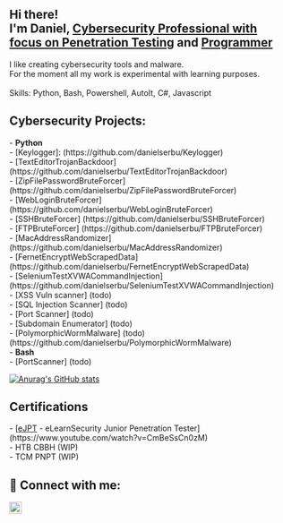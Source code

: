 <h2>Hi there! <br/> I'm Daniel, <a href="https://www.linkedin.com/in/daniel-serbu/">Cybersecurity Professional with focus on Penetration Testing</a> and <a href="https://github.com/danielserbu">Programmer</a> </h2>

I like creating cybersecurity tools and malware. <br/> For the moment all my work is experimental with learning purposes. <br/>
<br/>
Skills: Python, Bash, Powershell, AutoIt, C#, Javascript
<h2> Cybersecurity Projects:</h2>
- <b>Python</b> <br/>
  - [Keylogger]: (https://github.com/danielserbu/Keylogger) <br/>
  - [TextEditorTrojanBackdoor] (https://github.com/danielserbu/TextEditorTrojanBackdoor) <br/>
  - [ZipFilePasswordBruteForcer] (https://github.com/danielserbu/ZipFilePasswordBruteForcer) <br/>
  - [WebLoginBruteForcer] (https://github.com/danielserbu/WebLoginBruteForcer) <br/>
  - [SSHBruteForcer] (https://github.com/danielserbu/SSHBruteForcer) <br/>
  - [FTPBruteForcer] (https://github.com/danielserbu/FTPBruteForcer) <br/>
  - [MacAddressRandomizer] (https://github.com/danielserbu/MacAddressRandomizer) <br/>
  - [FernetEncryptWebScrapedData] (https://github.com/danielserbu/FernetEncryptWebScrapedData) <br/>
  - [SeleniumTestXVWACommandInjection] (https://github.com/danielserbu/SeleniumTestXVWACommandInjection) <br/>
  - [XSS Vuln scanner] (todo) <br/>
  - [SQL Injection Scanner] (todo) <br/>
  - [Port Scanner] (todo) <br/>
  - [Subdomain Enumerator] (todo) <br/>
  - [PolymorphicWormMalware] (todo)(https://github.com/danielserbu/PolymorphicWormMalware) <br/>
- <b>Bash</b> <br/>
  - [PortScanner] (todo)
 
[![Anurag's GitHub stats](https://github-readme-stats.vercel.app/api?username=danielserbu&count_private=true&show_icons=true&theme=radical&include_all_commits=true)](https://github.com/anuraghazra/github-readme-stats)

<h2> Certifications</h2>
  - [<a href="https://elearnsecurity.com/product/ejpt-certification/">eJPT</a> - eLearnSecurity Junior Penetration Tester] (https://www.youtube.com/watch?v=CmBeSsCn0zM) <br />
  - HTB CBBH (WIP) <br/>
  - TCM PNPT (WIP)
  
<h2> 🤳 Connect with me:</h2>

<!-- [<img align="left" alt="Daniel Serbu | Twitter" width="22px" src="https://cdn.jsdelivr.net/npm/simple-icons@v3/icons/twitter.svg" />][twitter] -->
[<img align="left" alt="Daniel Serbu | LinkedIn" width="22px" src="https://cdn.jsdelivr.net/npm/simple-icons@v3/icons/linkedin.svg" />][linkedin]

<!-- [twitter]: https://twitter.com/danielserbu -->
[linkedin]: https://linkedin.com/in/daniel-serbu

<!--
**danielserbu/danielserbu** is a ✨ _special_ ✨ repository because its `README.md` (this file) appears on your GitHub profile.

Here are some ideas to get you started:

- 🔭 I’m currently working on ...
- 🌱 I’m currently learning ...
- 👯 I’m looking to collaborate on ...
- 🤔 I’m looking for help with ...
- 💬 Ask me about ...
- 📫 How to reach me: ...
- 😄 Pronouns: ...
- ⚡ Fun fact: ...
-->
